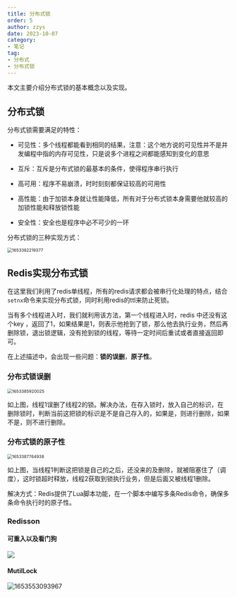```yaml
---
title: 分布式锁
order: 5
author: zzys
date: 2023-10-07
category:
- 笔记
tag:
- 分布式
- 分布式锁
---
```


本文主要介绍分布式锁的基本概念以及实现。

## 分布式锁

分布式锁需要满足的特性：

- 可见性：多个线程都能看到相同的结果，注意：这个地方说的可见性并不是并发编程中指的内存可见性，只是说多个进程之间都能感知到变化的意思

- 互斥：互斥是分布式锁的最基本的条件，使得程序串行执行

- 高可用：程序不易崩溃，时时刻刻都保证较高的可用性

- 高性能：由于加锁本身就让性能降低，所有对于分布式锁本身需要他就较高的加锁性能和释放锁性能

- 安全性：安全也是程序中必不可少的一环

分布式锁的三种实现方式：

<img src="https://blog-zzys.oss-cn-beijing.aliyuncs.com/articles/ecded310134f08ca020adb8af835d095.png" alt="1653382219377" style="zoom:67%;" />

## Redis实现分布式锁

在这里我们利用了redis单线程，所有的redis请求都会被串行化处理的特点，结合`setnx`命令来实现分布式锁，同时利用redis的ttl来防止死锁。

当有多个线程进入时，我们就利用该方法，第一个线程进入时，redis 中还没有这个key ，返回了1，如果结果是1，则表示他抢到了锁，那么他去执行业务，然后再删除锁，退出锁逻辑，没有抢到锁的线程，等待一定时间后重试或者直接返回即可。

在上述描述中，会出现一些问题：**锁的误删**，**原子性**。

###  分布式锁误删

<img src="https://blog-zzys.oss-cn-beijing.aliyuncs.com/articles/2c5138c4d1a8a0c41602061f816aaee7.png" alt="1653385920025" style="zoom:67%;" />

如上图，线程1误删了线程2的锁。解决办法，在存入锁时，放入自己的标识，在删除锁时，判断当前这把锁的标识是不是自己存入的，如果是，则进行删除，如果不是，则不进行删除。

###  分布式锁的原子性

<img src="https://blog-zzys.oss-cn-beijing.aliyuncs.com/articles/5a1d170c7a53fc7b008689ecaa4bcd39.png" alt="1653387764938" style="zoom:67%;" />

如上图，当线程1判断这把锁是自己的之后，还没来的及删除，就被阻塞住了（调度），这时锁超时释放，线程2获取到锁执行业务，但是后面又被线程1删除。

解决方式：Redis提供了Lua脚本功能，在一个脚本中编写多条Redis命令，确保多条命令执行时的原子性。

### Redisson

#### 可重入以及看门狗

![](https://blog-zzys.oss-cn-beijing.aliyuncs.com/articles/9a4a9c44205ad18a3dc9169862523d1d.png)

#### MutilLock

![1653553093967](https://blog-zzys.oss-cn-beijing.aliyuncs.com/articles/4df420af2470213fd0af83105df218f9.png)

